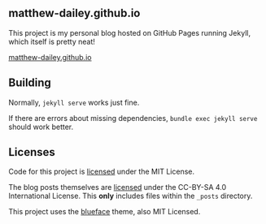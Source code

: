 ## matthew-dailey.github.io

This project is my personal blog hosted on GitHub Pages running Jekyll, which itself is pretty neat!

[matthew-dailey.github.io](https://matthew-dailey.github.io/)

## Building

Normally, `jekyll serve` works just fine.

If there are errors about missing dependencies, `bundle exec jekyll serve` should work better.

## Licenses

Code for this project is [licensed](LICENSE) under the MIT License.

The blog posts themselves are [licensed](_posts/LICENSE) under the CC-BY-SA 4.0 International License.
This **only** includes files within the `_posts` directory.

This project uses the [blueface](https://github.com/tnguyen/blueface) theme, also MIT Licensed.
